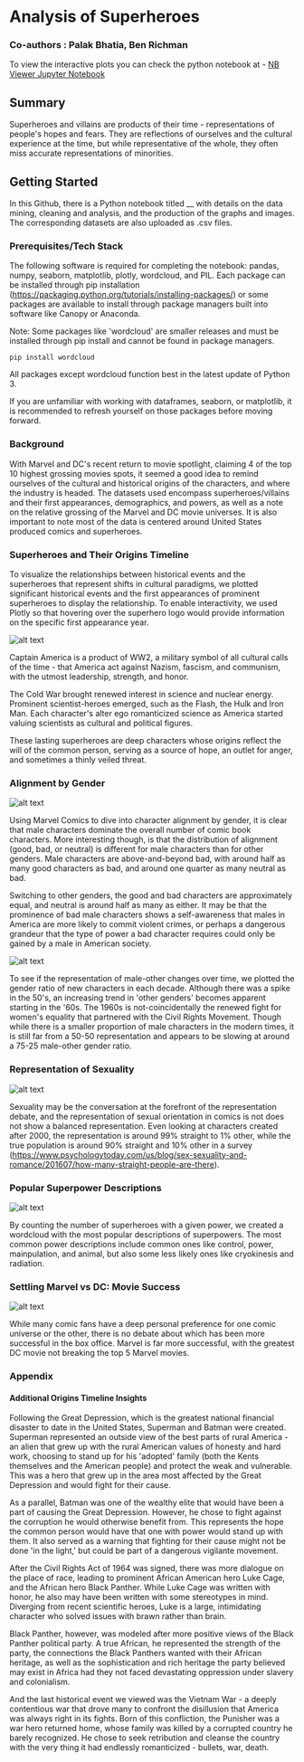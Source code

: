 # Analysis of Superheroes
### Co-authors : Palak Bhatia, Ben Richman 

To view the interactive plots you can check the python notebook at - 
[NB Viewer Jupyter Notebook](http://nbviewer.jupyter.org/github/palakbhatia/Analysis_of_Superheroes/blob/f15e564c57614f185ac6e59798a2000a544cd2c4/Code/Superheroes.ipynb)

## Summary
Superheroes and villains are products of their time - representations of people's hopes and fears. They are reflections of ourselves and the cultural experience at the time, but while representative of the whole, they often miss accurate representations of minorities. 

## Getting Started
In this Github, there is a Python notebook titled __ with details on the data mining, cleaning and analysis, and the production of the graphs and images. The corresponding datasets are also uploaded as .csv files. 

### Prerequisites/Tech Stack
The following software is required for completing the notebook:
    pandas, numpy, seaborn, matplotlib, plotly, wordcloud, and PIL.
Each package can be installed through pip installation (https://packaging.python.org/tutorials/installing-packages/) or some packages are available to install through package managers built into software like Canopy or Anaconda. 

Note: Some packages like 'wordcloud' are smaller releases and must be installed through pip install and cannot be found in package managers.

```
pip install wordcloud
```

All packages except wordcloud function best in the latest update of Python 3. 

If you are unfamiliar with working with dataframes, seaborn, or matplotlib, it is recommended to refresh yourself on those packages before moving forward.

### Background
With Marvel and DC's recent return to movie spotlight, claiming 4 of the top 10 highest grossing movies spots, it seemed a good idea to remind ourselves of the cultural and historical origins of the characters, and where the industry is headed. The datasets used encompass superheroes/villains and their first appearances, demographics, and powers, as well as a note on the relative grossing of the Marvel and DC movie universes. It is also important to note most of the data is centered around United States produced comics and superheroes. 

### Superheroes and Their Origins Timeline
To visualize the relationships between historical events and the superheroes that represent shifts in cultural paradigms, we plotted significant historical events and the first appearances of prominent superheroes to display the relationship. To enable interactivity, we used Plotly so that hovering over the superhero logo would provide information on the specific first appearance year. 

![alt text][logo]

[logo]: https://github.com/VNair88/Analysis-of-superheroes/blob/master/plots/superheroes%20timeline.JPG "Superheroes Timeline 1"
Captain America is a product of WW2, a military symbol of all cultural calls of the time - that America act against Nazism, fascism, and communism, with the utmost leadership, strength, and honor. 

The Cold War brought renewed interest in science and nuclear energy. Prominent scientist-heroes emerged, such as the Flash, the Hulk and Iron Man. Each character's alter ego romanticized science as America started valuing scientists as cultural and political figures. 

These lasting superheroes are deep characters whose origins reflect the will of the common person, serving as a source of hope, an outlet for anger, and sometimes a thinly veiled threat. 

### Alignment by Gender

![alt text][logo1]

[logo1]: https://github.com/VNair88/Analysis-of-superheroes/blob/master/plots/character%20alignment%20by%20gender%201.JPG "Gender Alignment"

Using Marvel Comics to dive into character alignment by gender, it is clear that male characters dominate the overall number of comic book characters. More interesting though, is that the distribution of alignment (good, bad, or neutral) is different for male characters than for other genders. Male characters are above-and-beyond bad, with around half as many good characters as bad, and around one quarter as many neutral as bad. 

Switching to other genders, the good and bad characters are approximately equal, and neutral is around half as many as either. It may be that the prominence of bad male characters shows a self-awareness that males in America are more likely to commit violent crimes, or perhaps a dangerous grandeur that the type of power a bad character requires could only be gained by a male in American society. 

![alt text][logo2]

[logo2]: https://github.com/VNair88/Analysis-of-superheroes/blob/master/plots/bad%20characters.PNG "Bad Characters Alignment"

To see if the representation of male-other changes over time, we plotted the gender ratio of new characters in each decade. Although there was a spike in the 50's, an increasing trend in 'other genders' becomes apparent starting in the '60s. The 1960s is not-coincidentally the renewed fight for women's equality that partnered with the Civil Rights Movement. Though while there is a smaller proportion of male characters in the modern times, it is still far from a 50-50 representation and appears to be slowing at around a 75-25 male-other gender ratio.

### Representation of Sexuality

![alt text][logo3]

[logo3]: https://github.com/VNair88/Analysis-of-superheroes/blob/master/plots/representation%20of%20sexual%20minorities.JPG "Sexual Orientation"

Sexuality may be the conversation at the forefront of the representation debate, and the representation of sexual orientation in comics is not does not show a balanced representation. Even looking at characters created after 2000, the representation is around 99% straight to 1% other, while the true population is around 90% straight and 10% other in a survey (https://www.psychologytoday.com/us/blog/sex-sexuality-and-romance/201607/how-many-straight-people-are-there).

### Popular Superpower Descriptions

![alt text][logo4]

[logo4]: https://github.com/VNair88/Analysis-of-superheroes/blob/master/plots/word%20cloud.PNG "Popular Superpowers"

By counting the number of superheroes with a given power, we created a wordcloud with the most popular descriptions of superpowers. The most common power descriptions include common ones like control, power, mainpulation, and animal, but also some less likely ones like cryokinesis and radiation. 

### Settling Marvel vs DC: Movie Success

![alt text][logo5]

[logo5]: https://github.com/VNair88/Analysis-of-superheroes/blob/master/plots/box%20office.PNG "Box Office Collection"

While many comic fans have a deep personal preference for one comic universe or the other, there is no debate about which has been more successful in the box office. Marvel is far more successful, with the greatest DC movie not breaking the top 5 Marvel movies. 

### Appendix
#### Additional Origins Timeline Insights
Following the Great Depression, which is the greatest national financial disaster to date in the United States, Superman and Batman were created. Superman represented an outside view of the best parts of rural America - an alien that grew up with the rural American values of honesty and hard work, choosing to stand up for his 'adopted' family (both the Kents themselves and the American people) and protect the weak and vulnerable. This was a hero that grew up in the area most affected by the Great Depression and would fight for their cause. 

As a parallel, Batman was one of the wealthy elite that would have been a part of causing the Great Depression. However, he chose to fight against the corruption he would otherwise benefit from. This represents the hope the common person would have that one with power would stand up with them. It also served as a warning that fighting for their cause might not be done 'in the light,' but could be part of a dangerous vigilante movement.

After the Civil Rights Act of 1964 was signed, there was more dialogue on the place of race, leading to prominent African American hero Luke Cage, and the African hero Black Panther. While Luke Cage was written with honor, he also may have been written with some stereotypes in mind. Diverging from recent scientific heroes, Luke is a large, intimidating character who solved issues with brawn rather than brain. 

Black Panther, however, was modeled after more positive views of the Black Panther political party. A true African, he represented the strength of the party, the connections the Black Panthers wanted with their African heritage, as well as the sophistication and rich heritage the party believed may exist in Africa had they not faced devastating oppression under slavery and colonialism. 

And the last historical event we viewed was the Vietnam War - a deeply contentious war that drove many to confront the disillusion that America was always right in its fights. Born of this confliction, the Punisher was a war hero returned home, whose family was killed by a corrupted country he barely recognized. He chose to seek retribution and cleanse the country with the very thing it had endlessly romanticized - bullets, war, death.
